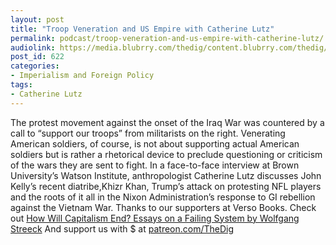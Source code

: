 ```yaml
---
layout: post
title: "Troop Veneration and US Empire with Catherine Lutz"
permalink: podcast/troop-veneration-and-us-empire-with-catherine-lutz/
audiolink: https://media.blubrry.com/thedig/content.blubrry.com/thedig/The_Dig_-_EP_78_-_Lutz.mp3
post_id: 622
categories: 
- Imperialism and Foreign Policy
tags: 
- Catherine Lutz
---
```


The protest movement against the onset of the Iraq War was countered by a call to “support our troops” from militarists on the right. Venerating American soldiers, of course, is not about supporting actual American soldiers but is rather a rhetorical device to preclude questioning or criticism of the wars they are sent to fight. In a face-to-face interview at Brown University’s Watson Institute, anthropologist Catherine Lutz discusses John Kelly’s recent diatribe,Khizr Khan, Trump’s attack on protesting NFL players and the roots of it all in the Nixon Administration’s response to GI rebellion against the Vietnam War. Thanks to our supporters at Verso Books. Check out [How Will Capitalism End? Essays on a Failing System by Wolfgang Streeck](versobooks.com/books/2519-how-will-capitalism-end) And support us with $ at [patreon.com/TheDig](http://www.patreon.com/TheDig) 
